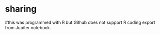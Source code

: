 # sharing 
#this was programmed with R but Github does not support R coding export from Jupiter notebook.
